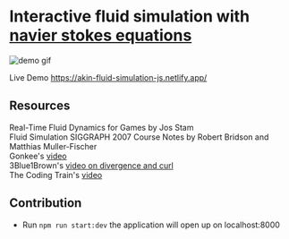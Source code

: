 # Interactive fluid simulation with [navier stokes equations](https://en.wikipedia.org/wiki/Navier%E2%80%93Stokes_equations)<br>

![demo gif](https://media.giphy.com/media/c0kUdZYohgy1PiwCEH/giphy.gif)

Live Demo https://akin-fluid-simulation-js.netlify.app/

## Resources<br>

Real-Time Fluid Dynamics for Games by Jos Stam <br>
Fluid Simulation SIGGRAPH 2007 Course Notes by Robert Bridson and Matthias Muller-Fischer<br>
Gonkee's [video](https://www.youtube.com/watch?v=qsYE1wMEMPA&t)<br>
3Blue1Brown's [video on divergence and curl](https://www.youtube.com/watch?v=rB83DpBJQsE&t)<br>
The Coding Train's [video](https://www.youtube.com/watch?v=alhpH6ECFvQ&t)<br>

## Contribution

- Run `npm run start:dev` the application will open up on localhost:8000
